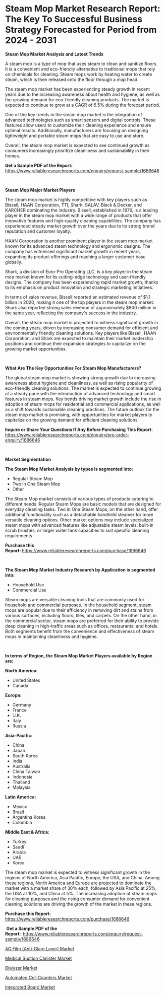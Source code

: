 <p><h1>Steam Mop Market Research Report: The Key To Successful Business Strategy Forecasted for Period from 2024 - 2031</h1></p><p><strong>Steam Mop Market Analysis and Latest Trends</strong></p>
<p><p>A steam mop is a type of mop that uses steam to clean and sanitize floors. It is a convenient and eco-friendly alternative to traditional mops that rely on chemicals for cleaning. Steam mops work by heating water to create steam, which is then released onto the floor through a mop head.</p><p>The steam mop market has been experiencing steady growth in recent years due to the increasing awareness about health and hygiene, as well as the growing demand for eco-friendly cleaning products. The market is expected to continue to grow at a CAGR of 6.5% during the forecast period.</p><p>One of the key trends in the steam mop market is the integration of advanced technologies such as smart sensors and digital controls. These features allow users to customize their cleaning experience and ensure optimal results. Additionally, manufacturers are focusing on designing lightweight and portable steam mops that are easy to use and store.</p><p>Overall, the steam mop market is expected to see continued growth as consumers increasingly prioritize cleanliness and sustainability in their homes.</p></p>
<p><strong>Get a Sample PDF of the Report:&nbsp;</strong> <a href="https://www.reliableresearchreports.com/enquiry/request-sample/1686646">https://www.reliableresearchreports.com/enquiry/request-sample/1686646</a></p>
<p>&nbsp;</p>
<p><strong>Steam Mop Major Market Players</strong></p>
<p><p>The steam mop market is highly competitive with key players such as Bissell, HAAN Corporation, TTI, Shark, SALAV, Black & Decker, and KARCHER dominating the industry. Bissell, established in 1876, is a leading player in the steam mop market with a wide range of products that offer innovative features and high-quality cleaning capabilities. The company has experienced steady market growth over the years due to its strong brand reputation and customer loyalty.</p><p>HAAN Corporation is another prominent player in the steam mop market known for its advanced steam technology and ergonomic designs. The company has witnessed significant market growth in recent years, expanding its product offerings and reaching a larger customer base globally.</p><p>Shark, a division of Euro-Pro Operating LLC, is a key player in the steam mop market known for its cutting-edge technology and user-friendly designs. The company has been experiencing rapid market growth, thanks to its emphasis on product innovation and strategic marketing initiatives.</p><p>In terms of sales revenue, Bissell reported an estimated revenue of $1.1 billion in 2020, making it one of the top players in the steam mop market. Shark also reported strong sales revenue of approximately $800 million in the same year, reflecting the company's success in the industry.</p><p>Overall, the steam mop market is projected to witness significant growth in the coming years, driven by increasing consumer demand for efficient and environmentally friendly cleaning solutions. Key players like Bissell, HAAN Corporation, and Shark are expected to maintain their market leadership positions and continue their expansion strategies to capitalize on the growing market opportunities.</p></p>
<p>&nbsp;</p>
<p><strong>What Are The Key Opportunities For Steam Mop Manufacturers?</strong></p>
<p><p>The global steam mop market is showing strong growth due to increasing awareness about hygiene and cleanliness, as well as rising popularity of eco-friendly cleaning solutions. The market is expected to continue growing at a steady pace with the introduction of advanced technology and smart features in steam mops. Key trends driving market growth include the rise in adoption of steam mops for residential and commercial applications, as well as a shift towards sustainable cleaning practices. The future outlook for the steam mop market is promising, with opportunities for market players to capitalize on the growing demand for efficient cleaning solutions.</p></p>
<p><strong>Inquire or Share Your Questions If Any Before Purchasing This Report:</strong> <a href="https://www.reliableresearchreports.com/enquiry/pre-order-enquiry/1686646">https://www.reliableresearchreports.com/enquiry/pre-order-enquiry/1686646</a></p>
<p>&nbsp;</p>
<p><strong>Market Segmentation</strong></p>
<p><strong>The Steam Mop Market Analysis by types is segmented into:</strong></p>
<p><ul><li>Regular Steam Mop</li><li>Two in One Steam Mop</li><li>Other</li></ul></p>
<p><p>The Steam Mop market consists of various types of products catering to different needs. Regular Steam Mops are basic models that are designed for everyday cleaning tasks. Two in One Steam Mops, on the other hand, offer additional functionality such as a detachable handheld steamer for more versatile cleaning options. Other market options may include specialized steam mops with advanced features like adjustable steam levels, built-in scrub brushes, or larger water tank capacities to suit specific cleaning requirements.</p></p>
<p><strong>Purchase this Report:&nbsp;</strong><a href="https://www.reliableresearchreports.com/purchase/1686646">https://www.reliableresearchreports.com/purchase/1686646</a></p>
<p>&nbsp;</p>
<p><strong>The Steam Mop Market Industry Research by Application is segmented into:</strong></p>
<p><ul><li>Household Use</li><li>Commercial Use</li></ul></p>
<p><p>Steam mops are versatile cleaning tools that are commonly used for household and commercial purposes. In the household segment, steam mops are popular due to their efficiency in removing dirt and stains from various surfaces, including floors, tiles, and carpets. On the other hand, in the commercial sector, steam mops are preferred for their ability to provide deep cleaning in high-traffic areas such as offices, restaurants, and hotels. Both segments benefit from the convenience and effectiveness of steam mops in maintaining cleanliness and hygiene.</p></p>
<p>&nbsp;</p>
<p><strong>In terms of Region, the Steam Mop Market Players available by Region are:</strong></p>
<p>
    <p> <strong> North America: </strong>
        <ul>
            <li>United States</li>
            <li>Canada</li>
        </ul>
        </p> 
    <p> <strong> Europe: </strong>
        <ul>
            <li>Germany</li>
            <li>France</li>
            <li>U.K.</li>
            <li>Italy</li>
            <li>Russia</li>
        </ul>
        </p> 
    <p> <strong> Asia-Pacific: </strong>
        <ul>
            <li>China</li>
            <li>Japan</li>
            <li>South Korea</li>
            <li>India</li>
            <li>Australia</li>
            <li>China Taiwan</li>
            <li>Indonesia</li>
            <li>Thailand</li>
            <li>Malaysia</li>
        </ul>
        </p> 
    <p> <strong> Latin America: </strong>
        <ul>
            <li>Mexico</li>
            <li>Brazil</li>
            <li>Argentina Korea</li>
            <li>Colombia</li>
        </ul>
        </p> 
    <p> <strong> Middle East & Africa: </strong>
        <ul>
            <li>Turkey</li>
            <li>Saudi</li>
            <li>Arabia</li>
            <li>UAE</li>
            <li>Korea</li>
        </ul>
    </p>
    </p>
<p><p>The steam mop market is expected to witness significant growth in the regions of North America, Asia Pacific, Europe, the USA, and China. Among these regions, North America and Europe are projected to dominate the market with a market share of 30% each, followed by Asia Pacific at 25%, the USA at 10%, and China at 5%. The increasing adoption of steam mops for cleaning purposes and the rising consumer demand for convenient cleaning solutions are driving the growth of the market in these regions.</p></p>
<p><strong>Purchase this Report: </strong><a href="https://www.reliableresearchreports.com/purchase/1686646">https://www.reliableresearchreports.com/purchase/1686646</a></p>
<p>&nbsp;<strong>Get a Sample PDF of the Report:&nbsp;&nbsp;</strong><a href="https://www.reliableresearchreports.com/enquiry/request-sample/1686646">https://www.reliableresearchreports.com/enquiry/request-sample/1686646</a></p>
<p><strong></strong></p>
<p><p><a href="https://github.com/mahnoor2003/Market-Research-Report-List-3/blob/main/ag-film-anti-glare-layer-market.md">AG Film (Anti-Glare Layer) Market</a></p><p><a href="https://medium.com/@albinbrakus/medical-suction-canister-market-size-market-outlook-and-market-forecast-2024-to-2031-da3fc7ad05f0">Medical Suction Canister Market</a></p><p><a href="https://medium.com/@albinbrakus/dialyzer-market-research-report-its-history-and-forecast-2024-to-2031-6f06792b9007">Dialyzer Market</a></p><p><a href="https://medium.com/@albinbrakus/automated-cell-counters-market-report-reveals-the-latest-trends-and-growth-opportunities-of-this-76eddf9082fe">Automated Cell Counters Market</a></p><p><a href="https://github.com/BryceTownsendr/Market-Research-Report-List-3/blob/main/integrated-board-market.md">Integrated Board Market</a></p></p>